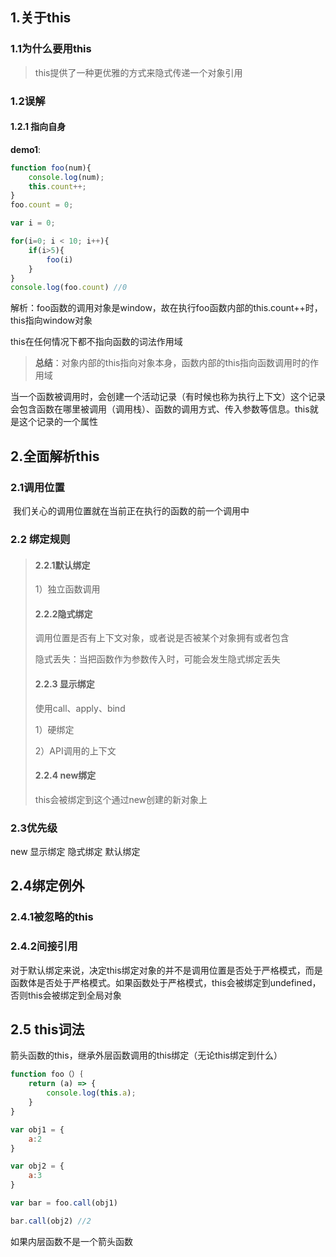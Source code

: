 ## 1.关于this

### 1.1为什么要用this

> this提供了一种更优雅的方式来隐式传递一个对象引用
>

### 1.2误解

#### 1.2.1 指向自身

**demo1**:

```js
function foo(num){
	console.log(num);
	this.count++;
}
foo.count = 0;

var i = 0;

for(i=0; i < 10; i++){
	if(i>5){
		foo(i)
	}
}
console.log(foo.count) //0
```

解析：foo函数的调用对象是window，故在执行foo函数内部的this.count++时，this指向window对象

this在任何情况下都不指向函数的词法作用域

> **总结**：对象内部的this指向对象本身，函数内部的this指向函数调用时的作用域

当一个函数被调用时，会创建一个活动记录（有时候也称为执行上下文）这个记录会包含函数在哪里被调用（调用栈）、函数的调用方式、传入参数等信息。this就是这个记录的一个属性



## 2.全面解析this

### 2.1调用位置

​		我们关心的调用位置就在当前正在执行的函数的前一个调用中

### 2.2 绑定规则

> #### 2.2.1默认绑定
>
> 1）独立函数调用
>
> #### 2.2.2隐式绑定
>
> 调用位置是否有上下文对象，或者说是否被某个对象拥有或者包含
>
> 隐式丢失：当把函数作为参数传入时，可能会发生隐式绑定丢失
>
> #### 2.2.3 显示绑定
>
> 使用call、apply、bind
>
> 1）硬绑定
>
> 2）API调用的上下文
>
> #### 2.2.4 new绑定
>
> this会被绑定到这个通过new创建的新对象上
>

### 2.3优先级

new 显示绑定 隐式绑定 默认绑定

## 2.4绑定例外

### 2.4.1被忽略的this

### 2.4.2间接引用

对于默认绑定来说，决定this绑定对象的并不是调用位置是否处于严格模式，而是函数体是否处于严格模式。如果函数处于严格模式，this会被绑定到undefined，否则this会被绑定到全局对象

## 2.5 this词法

箭头函数的this，继承外层函数调用的this绑定（无论this绑定到什么）

```js
function foo（）｛
    return (a) => {
        console.log(this.a);
    }
}

var obj1 = {
	a:2
}

var obj2 = {
	a:3
}

var bar = foo.call(obj1)

bar.call(obj2) //2
```

如果内层函数不是一个箭头函数